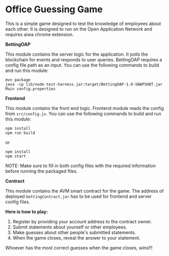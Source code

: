 # Office Guessing Game
This is a simple game designed to test the knowledge of employees about each other. It is designed to run on the Open Application Network and requires aiwa chrome extension. 

**BettingOAP**

This module contains the server logic for the application. It polls the blockchain for events and responds to user queries.
BettingOAP requires a config file path as an input. You can use the following commands to build and run this module:
```$xslt
mvn package
java -cp lib/node-test-harness.jar:target/BettingOAP-1.0-SNAPSHOT.jar Main config.properties 
```
**Frontend**

This module contains the front end logic. Frontend module reads the config from `src/config.js`. You can use the following commands to build and run this module:
```
npm install
npm run build
```
or
```
npm install
npm start
```

NOTE: Make sure to fill in both config files with the required information before running the packaged files. 

**Contract**

This module contains the AVM smart contract for the game. The address of deployed `bettingContract.jar` has to be used for frontend and server 
config files.

**Here is how to play:**
1) Register by providing your account address to the contract owner.
2) Submit statements about yourself or other employees.
3) Make guesses about other people's submitted statements.
4) When the game closes, reveal the answer to your statement.

Whoever has the most correct guesses when the game closes, wins!!!
